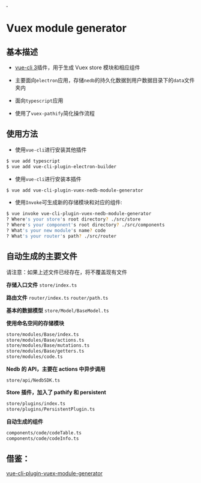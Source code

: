 <a href="https://npmjs.com/package/vue-cli-plugin-vuex-nedb-module-generator">
    <img alt="" src="https://img.shields.io/npm/v/vue-cli-plugin-vuex-module-generator/latest.svg?style=flat-square">
</a>
<a href="https://npmjs.com/package/vue-cli-plugin-vuex-nedb-module-generator">
    <img alt="" src="https://img.shields.io/npm/dm/vue-cli-plugin-vuex-module-generator.svg?style=flat-square">
</a>

# Vuex module generator

## 基本描述

- [vue-cli 3](https://github.com/vuejs/vue-cli)插件，用于生成 Vuex store 模块和相应组件

- 主要面向`electron`应用，存储`nedb`的持久化数据到用户数据目录下的`data`文件夹内

- 面向`typescript`应用

- 使用了`vuex-pathify`简化操作流程

## 使用方法

- 使用`vue-cli`进行安装其他插件

```sh
$ vue add typescript
$ vue add vue-cli-plugin-electron-builder
```

- 使用`vue-cli`进行安装本插件

```sh
$ vue add vue-cli-plugin-vuex-nedb-module-generator
```

- 使用`Invoke`可生成新的存储模块和对应的组件:

```sh
$ vue invoke vue-cli-plugin-vuex-nedb-module-generator
? Where's your store's root directory? ./src/store
? Where's your component's root directory? ./src/components
? What's your new module's name? code
? What's your router's path? ./src/router
```

## 自动生成的主要文件

请注意：如果上述文件已经存在，将不覆盖现有文件

**存储入口文件**
`store/index.ts`

**路由文件**
`router/index.ts`
`router/path.ts`

**基本的数据模型**
`store/Model/BaseModel.ts`

**使用命名空间的存储模块**

```sh
store/modules/Base/index.ts
store/modules/Base/actions.ts
store/modules/Base/mutations.ts
store/modules/Base/getters.ts
store/modules/code.ts
```

**Nedb 的 API，主要在 actions 中异步调用**

`store/api/NedbSDK.ts`

**Store 插件，加入了 pathify 和 persistent**

```sh
store/plugins/index.ts
store/plugins/PersistentPlugin.ts
```

**自动生成的组件**

```sh
components/code/codeTable.ts
components/code/codeInfo.ts
```

## 借鉴：

[vue-cli-plugin-vuex-module-generator](https://github.com/paulgv/vue-cli-plugin-vuex-module-generator)
